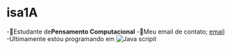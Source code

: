 # isa1A
-:money_mouth_face:Estudante de**Pensamento Computacional**
-:yawning_face:Meu email de contato; [email](maria.paes.bonfim@escola.pr.gov.br)
-Ultimamente estou programando em ![Java scripit](https://img.shields.io/badge/JavaScript-323330?style=for-the-badge&logo=javascript&logoColor=F7DF1E)
